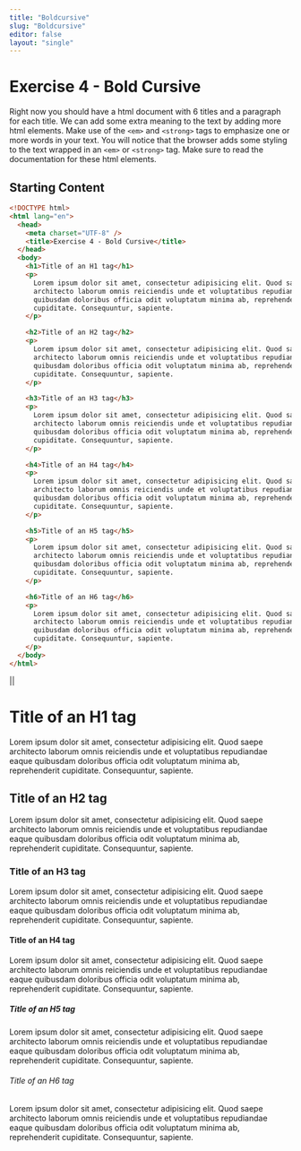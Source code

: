 ```yaml
---
title: "Boldcursive"
slug: "Boldcursive"
editor: false
layout: "single"
---
```


# Exercise 4 - Bold Cursive

Right now you should have a html document with 6 titles and a paragraph for each title.
We can add some extra meaning to the text by adding more html elements. Make use of the `<em>` and `<strong>` tags to emphasize one or more words in your text. You will notice that the browser adds some styling to the text wrapped in an `<em>` or `<strong>` tag. Make sure to read the documentation for these html elements.


## Starting Content

```html
<!DOCTYPE html>
<html lang="en">
  <head>
    <meta charset="UTF-8" />
    <title>Exercise 4 - Bold Cursive</title>
  </head>
  <body>
    <h1>Title of an H1 tag</h1>
    <p>
      Lorem ipsum dolor sit amet, consectetur adipisicing elit. Quod saepe
      architecto laborum omnis reiciendis unde et voluptatibus repudiandae eaque
      quibusdam doloribus officia odit voluptatum minima ab, reprehenderit
      cupiditate. Consequuntur, sapiente.
    </p>

    <h2>Title of an H2 tag</h2>
    <p>
      Lorem ipsum dolor sit amet, consectetur adipisicing elit. Quod saepe
      architecto laborum omnis reiciendis unde et voluptatibus repudiandae eaque
      quibusdam doloribus officia odit voluptatum minima ab, reprehenderit
      cupiditate. Consequuntur, sapiente.
    </p>

    <h3>Title of an H3 tag</h3>
    <p>
      Lorem ipsum dolor sit amet, consectetur adipisicing elit. Quod saepe
      architecto laborum omnis reiciendis unde et voluptatibus repudiandae eaque
      quibusdam doloribus officia odit voluptatum minima ab, reprehenderit
      cupiditate. Consequuntur, sapiente.
    </p>

    <h4>Title of an H4 tag</h4>
    <p>
      Lorem ipsum dolor sit amet, consectetur adipisicing elit. Quod saepe
      architecto laborum omnis reiciendis unde et voluptatibus repudiandae eaque
      quibusdam doloribus officia odit voluptatum minima ab, reprehenderit
      cupiditate. Consequuntur, sapiente.
    </p>

    <h5>Title of an H5 tag</h5>
    <p>
      Lorem ipsum dolor sit amet, consectetur adipisicing elit. Quod saepe
      architecto laborum omnis reiciendis unde et voluptatibus repudiandae eaque
      quibusdam doloribus officia odit voluptatum minima ab, reprehenderit
      cupiditate. Consequuntur, sapiente.
    </p>

    <h6>Title of an H6 tag</h6>
    <p>
      Lorem ipsum dolor sit amet, consectetur adipisicing elit. Quod saepe
      architecto laborum omnis reiciendis unde et voluptatibus repudiandae eaque
      quibusdam doloribus officia odit voluptatum minima ab, reprehenderit
      cupiditate. Consequuntur, sapiente.
    </p>
  </body>
</html>
``` 

||

<!DOCTYPE html>
<html lang="en">
  <head>
    <meta charset="UTF-8" />
    <title>Exercise 4 - Bold Cursive</title>
  </head>
  <body>
    <h1>Title of an H1 tag</h1>
	<p>
      Lorem ipsum dolor sit amet, consectetur adipisicing elit. Quod saepe
      architecto laborum omnis reiciendis unde et voluptatibus repudiandae eaque
      quibusdam doloribus officia odit voluptatum minima ab, reprehenderit
      cupiditate. Consequuntur, sapiente.
    </p>
    <h2>Title of an H2 tag</h2>
    <p>
      Lorem ipsum dolor sit amet, consectetur adipisicing elit. Quod saepe
      architecto laborum omnis reiciendis unde et voluptatibus repudiandae eaque
      quibusdam doloribus officia odit voluptatum minima ab, reprehenderit
      cupiditate. Consequuntur, sapiente.
    </p>
    <h3>Title of an H3 tag</h3>
    <p>
      Lorem ipsum dolor sit amet, consectetur adipisicing elit. Quod saepe
      architecto laborum omnis reiciendis unde et voluptatibus repudiandae eaque
      quibusdam doloribus officia odit voluptatum minima ab, reprehenderit
      cupiditate. Consequuntur, sapiente.
    </p>
    <h4>Title of an H4 tag</h4>
    <p>
      Lorem ipsum dolor sit amet, consectetur adipisicing elit. Quod saepe
      architecto laborum omnis reiciendis unde et voluptatibus repudiandae eaque
      quibusdam doloribus officia odit voluptatum minima ab, reprehenderit
      cupiditate. Consequuntur, sapiente.
    </p>
    <h5>Title of an H5 tag</h5>
    <p>
      Lorem ipsum dolor sit amet, consectetur adipisicing elit. Quod saepe
      architecto laborum omnis reiciendis unde et voluptatibus repudiandae eaque
      quibusdam doloribus officia odit voluptatum minima ab, reprehenderit
      cupiditate. Consequuntur, sapiente.
    </p>
    <h6>Title of an H6 tag</h6>
    <p>
      Lorem ipsum dolor sit amet, consectetur adipisicing elit. Quod saepe
      architecto laborum omnis reiciendis unde et voluptatibus repudiandae eaque
      quibusdam doloribus officia odit voluptatum minima ab, reprehenderit
      cupiditate. Consequuntur, sapiente.
    </p>
  </body>
</html>
